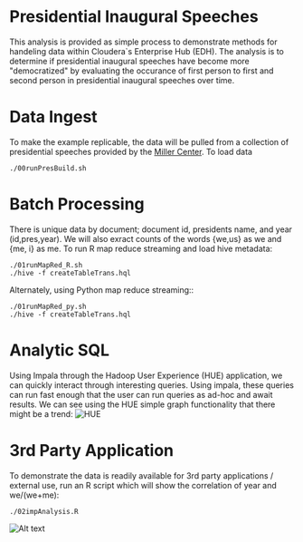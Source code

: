 
# Presidential Inaugural Speeches

This analysis is provided as simple process to demonstrate methods for handeling data within Cloudera`s Enterprise Hub (EDH). The analysis is to determine if presidential inaugural speeches have become more "democratized" by evaluating the occurance of first person to first and second person in presidential inaugural speeches over time.

# Data Ingest  

 To make the example replicable, the data will be pulled from a collection of presidential speeches provided by the [Miller Center](http://millercenter.org/president/speeches). To load data

    ./00runPresBuild.sh

# Batch Processing

 There is unique data by document; document id, presidents name, and year (id,pres,year). We will also exract counts of the words {we,us} as we and {me, i} as me. To run R map reduce streaming and load hive metadata:

    ./01runMapRed_R.sh
    ./hive -f createTableTrans.hql

   Alternately, using Python map reduce streaming::

    ./01runMapRed_py.sh
    ./hive -f createTableTrans.hql

# Analytic SQL

Using Impala through the Hadoop User Experience (HUE) application, we can quickly interact through interesting queries. Using impala, these queries can run fast enough that the user can run queries as ad-hoc and await results. We can see using the HUE simple graph functionality that there might be a trend:
![HUE](http://github.mtv.cloudera.com/barker/pres/raw/master/snapshot_hue.png "Quick Analysis in HUE")

# 3rd Party Application


 To demonstrate the data is readily available for 3rd party applications / external use, run an R script which will show the correlation of year and we/(we+me):

    ./02impAnalysis.R

![Alt text](http://github.mtv.cloudera.com/barker/pres/raw/master/snapshot_R.png "Optional title")
